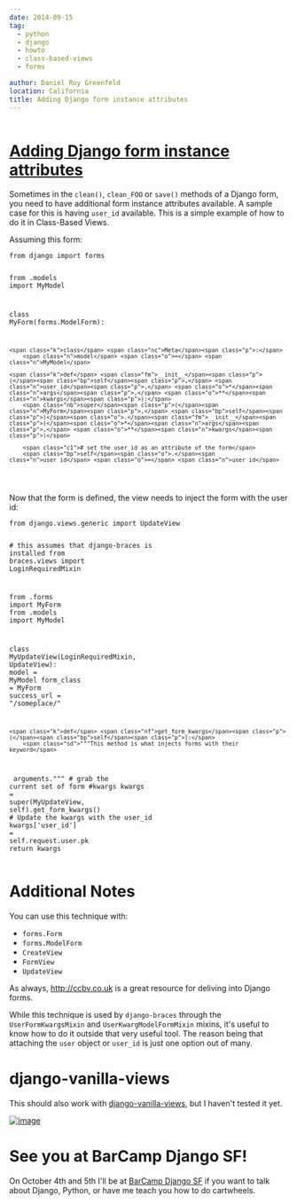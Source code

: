 ```yaml
---
date: 2014-09-15
tag:
  - python
  - django
  - howto
  - class-based-views
  - forms

author: Daniel Roy Greenfeld
location: California
title: Adding Django form instance attributes
---
```


<div class="twelve wide column">
  <h1 class="ui block header">
    <div class="content">
      <a href="/adding-django-form-instance-attributes "
        >Adding Django form instance attributes</a
      >
    </div>
  </h1>
  <p>
    Sometimes in the <code>clean()</code>, <code>clean_FOO</code> or
    <code>save()</code> methods of a Django form, you need to have additional
    form instance attributes available. A sample case for this is having
    <code>user_id</code> available. This is a simple example of how to do it in
    Class-Based Views.
  </p>
  <p>Assuming this form:</p>
  <div class="codehilite ui secondary segment">
    <pre><span></span><code><span class="kn">from</span> <span class="nn">django</span> <span class="kn">import</span> <span class="n">forms</span>

<span class="kn">from</span> <span class="nn">.models</span> <span class="kn">import</span> <span class="n">MyModel</span>

<span class="k">class</span> <span class="nc">MyForm</span><span class="p">(</span><span class="n">forms</span><span class="o">.</span><span class="n">ModelForm</span><span class="p">):</span>

    <span class="k">class</span> <span class="nc">Meta</span><span class="p">:</span>
        <span class="n">model</span> <span class="o">=</span> <span class="n">MyModel</span>

    <span class="k">def</span> <span class="fm">__init__</span><span class="p">(</span><span class="bp">self</span><span class="p">,</span> <span class="n">user_id</span><span class="p">,</span> <span class="o">*</span><span class="n">args</span><span class="p">,</span> <span class="o">**</span><span class="n">kwargs</span><span class="p">):</span>
        <span class="nb">super</span><span class="p">(</span><span class="n">MyForm</span><span class="p">,</span> <span class="bp">self</span><span class="p">)</span><span class="o">.</span><span class="fm">__init__</span><span class="p">(</span><span class="o">*</span><span class="n">args</span><span class="p">,</span> <span class="o">**</span><span class="n">kwargs</span><span class="p">)</span>

        <span class="c1"># set the user_id as an attribute of the form</span>
        <span class="bp">self</span><span class="o">.</span><span class="n">user_id</span> <span class="o">=</span> <span class="n">user_id</span>

</code></pre>
  </div>

  <p>
    Now that the form is defined, the view needs to inject the form with the
    user id:
  </p>
  <div class="codehilite ui secondary segment">
    <pre><span></span><code><span class="kn">from</span> <span class="nn">django.views.generic</span> <span class="kn">import</span> <span class="n">UpdateView</span>

<span class="c1"># this assumes that django-braces is installed</span>
<span class="kn">from</span> <span class="nn">braces.views</span> <span class="kn">import</span> <span class="n">LoginRequiredMixin</span>

<span class="kn">from</span> <span class="nn">.forms</span> <span class="kn">import</span> <span class="n">MyForm</span>
<span class="kn">from</span> <span class="nn">.models</span> <span class="kn">import</span> <span class="n">MyModel</span>

<span class="k">class</span> <span class="nc">MyUpdateView</span><span class="p">(</span><span class="n">LoginRequiredMixin</span><span class="p">,</span> <span class="n">UpdateView</span><span class="p">):</span>
<span class="n">model</span> <span class="o">=</span> <span class="n">MyModel</span>
<span class="n">form_class</span> <span class="o">=</span> <span class="n">MyForm</span>
<span class="n">success_url</span> <span class="o">=</span> <span class="s2">"/someplace/"</span>

    <span class="k">def</span> <span class="nf">get_form_kwargs</span><span class="p">(</span><span class="bp">self</span><span class="p">):</span>
        <span class="sd">"""This method is what injects forms with their keyword</span>

<span class="sd"> arguments."""</span>
<span class="c1"># grab the current set of form #kwargs</span>
<span class="n">kwargs</span> <span class="o">=</span> <span class="nb">super</span><span class="p">(</span><span class="n">MyUpdateView</span><span class="p">,</span> <span class="bp">self</span><span class="p">)</span><span class="o">.</span><span class="n">get_form_kwargs</span><span class="p">()</span>
<span class="c1"># Update the kwargs with the user_id</span>
<span class="n">kwargs</span><span class="p">[</span><span class="s1">'user_id'</span><span class="p">]</span> <span class="o">=</span> <span class="bp">self</span><span class="o">.</span><span class="n">request</span><span class="o">.</span><span class="n">user</span><span class="o">.</span><span class="n">pk</span>
<span class="k">return</span> <span class="n">kwargs</span>
</code></pre>
  </div>

  <h1 id="additional-notes">Additional Notes</h1>
  <p>You can use this technique with:</p>
  <ul>
    <li><code>forms.Form</code></li>
    <li><code>forms.ModelForm</code></li>
    <li><code>CreateView</code></li>
    <li><code>FormView</code></li>
    <li><code>UpdateView</code></li>
  </ul>
  <p>
    As always,
    <a href="http://ccbv.co.uk" target="_blank">http://ccbv.co.uk</a> is a great
    resource for deliving into Django forms.
  </p>
  <p>
    While this technique is used by <code>django-braces</code> through the
    <code>UserFormKwargsMixin</code> and
    <code>UserKwargModelFormMixin</code> mixins, it's useful to know how to do
    it outside that very useful tool. The reason being that attaching the
    <code>user</code> object or <code>user_id</code> is just one option out of
    many.
  </p>
  <h1 id="django-vanilla-views">django-vanilla-views</h1>
  <p>
    This should also work with
    <a href="http://django-vanilla-views.org" target="_blank"
      >django-vanilla-views</a
    >, but I haven't tested it yet.
  </p>
  <p>
    <a href="https://twitter.com/audreyr" target="_blank"
      ><img alt="image" src="https://pydanny.com/static/form-attributes.png"
    /></a>
  </p>
  <h1 id="see-you-at-barcamp-django-sf">See you at BarCamp Django SF!</h1>
  <p>
    On October 4th and 5th I'll be at
    <a href="https://pydanny.com/barcamp-django-sf " target="_blank"
      >BarCamp Django SF</a
    >
    if you want to talk about Django, Python, or have me teach you how to do
    cartwheels.
  </p>
  </div>
